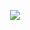 <p align="center">
  <img src="https://capsule-render.vercel.app/api?type=blur&height=500&color=black&text=PLANNING%20SOMETHING%20BIG&section=header&reversal=false&textBg=false&fontSize=63&fontAlign=50&animation=fadeIn&fontColor=dadada&stroke=dadada&strokeWidth=7"/>
</p>
